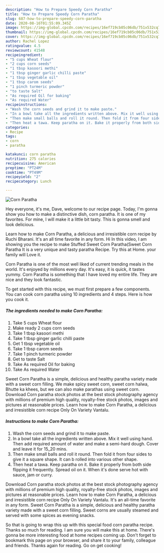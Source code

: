 ```yaml
---
description: "How to Prepare Speedy Corn Paratha"
title: "How to Prepare Speedy Corn Paratha"
slug: 687-how-to-prepare-speedy-corn-paratha
date: 2020-08-16T01:55:09.345Z
image: https://img-global.cpcdn.com/recipes/16ef719cb05c06db/751x532cq70/corn-paratha-recipe-main-photo.jpg
thumbnail: https://img-global.cpcdn.com/recipes/16ef719cb05c06db/751x532cq70/corn-paratha-recipe-main-photo.jpg
cover: https://img-global.cpcdn.com/recipes/16ef719cb05c06db/751x532cq70/corn-paratha-recipe-main-photo.jpg
author: Rachel Lopez
ratingvalue: 4.5
reviewcount: 41548
recipeingredient:
- "5 cups Wheat flour"
- "2 cups corn seeds"
- "1 tbsp kasoori methi"
- "1 tbsp ginger garlic chilli paste"
- "1 tbsp vegetable oil"
- "1 tbsp carom seeds"
- "1 pinch turmeric powder"
- "to taste Salt"
- "As required Oil for baking"
- "As required Water"
recipeinstructions:
- "Wash the corn seeds and grind it to make paste."
- "In a bowl take all the ingredients written above. Mix it well using hand. Then add required amount of water and make a semi-hard dough. Cover and leave it for 15_20 mins."
- "Then make small balls and roll it round. Then fold it from four sides to give it a square shape. It can b rolled into various other shape."
- "Then heat a tawa. Keep paratha on it. Bake it properly from both side flipping it frequently. Spread oil on it. When it&#39;s done serve hot with sauce, jam or curry."
categories:
- Recipe
tags:
- corn
- paratha

katakunci: corn paratha 
nutrition: 275 calories
recipecuisine: American
preptime: "PT24M"
cooktime: "PT49M"
recipeyield: "2"
recipecategory: Lunch

---
```



![Corn Paratha](https://img-global.cpcdn.com/recipes/16ef719cb05c06db/751x532cq70/corn-paratha-recipe-main-photo.jpg)

Hey everyone, it's me, Dave, welcome to our recipe page. Today, I'm gonna show you how to make a distinctive dish, corn paratha. It is one of my favorites. For mine, I will make it a little bit tasty. This is gonna smell and look delicious.

Learn how to make Corn Paratha, a delicious and irresistible corn recipe by Ruchi Bharani. It&#39;s an all time favorite in any form. Hi In this video, I am showing you the recipe to make Stuffed Sweet Corn Paratha(Sweet Corn Paratha It is a very unique and tasty paratha Recipe. Try this at Home. your family will Love it.

Corn Paratha is one of the most well liked of current trending meals in the world. It's enjoyed by millions every day. It's easy, it is quick, it tastes yummy. Corn Paratha is something that I have loved my entire life. They are nice and they look fantastic.


To get started with this recipe, we must first prepare a few components. You can cook corn paratha using 10 ingredients and 4 steps. Here is how you cook it.

<!--inarticleads1-->

##### The ingredients needed to make Corn Paratha:

1. Take 5 cups Wheat flour
1. Make ready 2 cups corn seeds
1. Take 1 tbsp kasoori methi
1. Take 1 tbsp ginger garlic chilli paste
1. Get 1 tbsp vegetable oil
1. Take 1 tbsp carom seeds
1. Take 1 pinch turmeric powder
1. Get to taste Salt
1. Take As required Oil for baking
1. Take As required Water


Sweet Corn Paratha is a simple, delicious and healthy paratha variety made with a sweet corn filling. We make spicy sweet corn, sweet corn halwa, Bhutte ka khees, but we can also make parathas using sweet corn. Download Corn paratha stock photos at the best stock photography agency with millions of premium high quality, royalty-free stock photos, images and pictures at reasonable prices. Learn how to make Corn Paratha, a delicious and irresistible corn recipe Only On Variety Vantalu. 

<!--inarticleads2-->

##### Instructions to make Corn Paratha:

1. Wash the corn seeds and grind it to make paste.
1. In a bowl take all the ingredients written above. Mix it well using hand. Then add required amount of water and make a semi-hard dough. Cover and leave it for 15_20 mins.
1. Then make small balls and roll it round. Then fold it from four sides to give it a square shape. It can b rolled into various other shape.
1. Then heat a tawa. Keep paratha on it. Bake it properly from both side flipping it frequently. Spread oil on it. When it&#39;s done serve hot with sauce, jam or curry.


Download Corn paratha stock photos at the best stock photography agency with millions of premium high quality, royalty-free stock photos, images and pictures at reasonable prices. Learn how to make Corn Paratha, a delicious and irresistible corn recipe Only On Variety Vantalu. It&#39;s an all-time favorite in any form. Sweet Corn Paratha is a simple, delicious and healthy paratha variety made with a sweet corn filling. Sweet corns are usually steamed and served with some spices as evening snacks. 

So that is going to wrap this up with this special food corn paratha recipe. Thanks so much for reading. I am sure you will make this at home. There's gonna be more interesting food at home recipes coming up. Don't forget to bookmark this page on your browser, and share it to your family, colleague and friends. Thanks again for reading. Go on get cooking!
